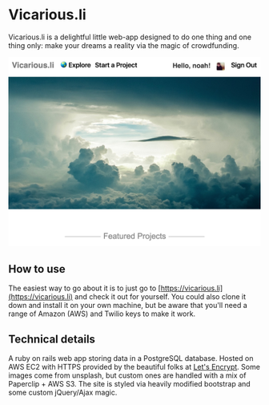 # Vicarious.li

Vicarious.li is a delightful little web-app designed to do one thing and one thing only: make your dreams a reality via the magic of crowdfunding.

![An image of the homepage](https://github.com/bermannoah/repo-images/blob/master/ci_homepage.jpg)

## How to use

The easiest way to go about it is to just go to [https://vicarious.li](https://vicarious.li) and check it out for yourself. You could also clone it down and install it on your own machine, but be aware that you'll need a range of Amazon (AWS) and Twilio keys to make it work.

## Technical details

A ruby on rails web app storing data in a PostgreSQL database. Hosted on AWS EC2 with HTTPS provided by the beautiful folks at [Let's Encrypt](https://letsencrypt.org). Some images come from unsplash, but custom ones are handled with a mix of Paperclip + AWS S3. The site is styled via heavily modified bootstrap and some custom jQuery/Ajax magic. 
